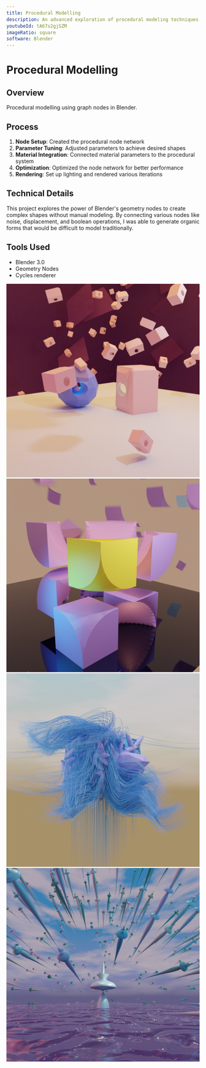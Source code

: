 ```yaml
---
title: Procedural Modelling
description: An advanced exploration of procedural modeling techniques using Blender's node-based system to create complex shapes and patterns.
youtubeId: tA67s2gjSZM
imageRatio: square
software: Blender
---
```


# Procedural Modelling

## Overview
Procedural modelling using graph nodes in Blender.

## Process
1. **Node Setup**: Created the procedural node network
2. **Parameter Tuning**: Adjusted parameters to achieve desired shapes
3. **Material Integration**: Connected material parameters to the procedural system
4. **Optimization**: Optimized the node network for better performance
5. **Rendering**: Set up lighting and rendered various iterations

## Technical Details
This project explores the power of Blender's geometry nodes to create complex shapes without manual modeling. By connecting various nodes like noise, displacement, and boolean operations, I was able to generate organic forms that would be difficult to model traditionally.

## Tools Used
- Blender 3.0
- Geometry Nodes
- Cycles renderer

<div class="image-grid-1column">
    <img 
      src="https://github.com/reatured/public-assets/blob/main/3d-design/project4-proceduralmodelling/rendered18.png?raw=true" 
      alt="Printed Posters"
      class=""  
    />
    <img 
      src="https://github.com/reatured/public-assets/blob/main/3d-design/project4-proceduralmodelling/rendered28.png?raw=true" 
      alt="Printed Posters"
      class=""  
    />
    <img 
      src="https://github.com/reatured/public-assets/blob/main/3d-design/project4-proceduralmodelling/rendered38.png?raw=true" 
      alt="Printed Posters"
      class=""  
    />
    <img 
      src="https://github.com/reatured/public-assets/blob/main/3d-design/project4-proceduralmodelling/rendered4.png?raw=true" 
      alt="Printed Posters"
      class=""  
    />
</div>

